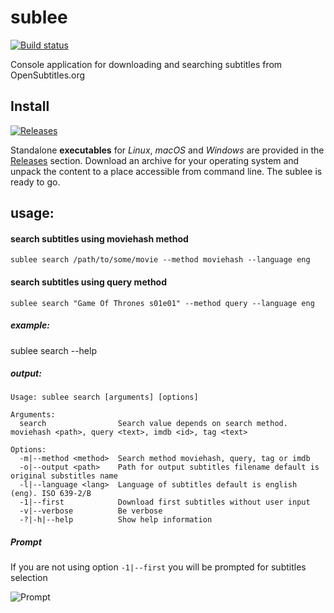 # sublee
[![Build status](https://img.shields.io/travis/tomaspavlic/sublee.svg)](https://github.com/tomaspavlic/sublee)

Console application for downloading and searching subtitles from OpenSubtitles.org

## Install

[![Releases](https://img.shields.io/github/downloads/tomaspavlic/sublee/total.svg)][Releases]

Standalone **executables** for _Linux_, _macOS_ and _Windows_ are provided in
the [Releases] section.
Download an archive for your operating system and unpack the content to a place
accessible from command line. The sublee is ready to go.

## usage:

#### search subtitles using moviehash method
`sublee search /path/to/some/movie --method moviehash --language eng`

#### search subtitles using query method
`sublee search "Game Of Thrones s01e01" --method query --language eng`

##### example:
sublee search --help

##### output:
```
Usage: sublee search [arguments] [options]

Arguments:
  search                Search value depends on search method. moviehash <path>, query <text>, imdb <id>, tag <text>

Options:
  -m|--method <method>  Search method moviehash, query, tag or imdb
  -o|--output <path>    Path for output subtitles filename default is original substitles name
  -l|--language <lang>  Language of subtitles default is english (eng). ISO 639-2/B
  -1|--first            Download first subtitles without user input
  -v|--verbose          Be verbose
  -?|-h|--help          Show help information
```

##### Prompt
If you are not using option `-1|--first` you will be prompted for subtitles selection

![Prompt](../master/prompt.gif)

[Releases]: https://github.com/tomaspavlic/sublee/releases
